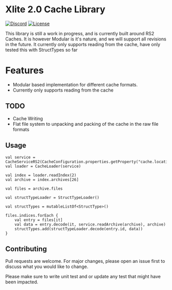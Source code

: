 # Xlite 2.0 Cache Library

[![Discord](https://img.shields.io/discord/212385463418355713?color=%237289DA&logo=Discord&logoColor=%237289DA)](https://discord.gg/3scgBkrfMG)
[![License](https://img.shields.io/github/license/xlite2/xlite)](#)

This library is still a work in progress, and is currently built around RS2 Caches. It is however Modular is it's nature, and we will support all revisions in the future.
It currently only supports reading from the cache, have only tested this with StructTypes so far

# Features
- Modular based implementation for different cache formats.
- Currently only supports reading from the cache

## TODO
- Cache Writing
- Flat file system to unpacking and packing of the cache in the raw file formats

## Usage
```
val service = CacheServiceRS2(CacheConfiguration.properties.getProperty("cache.location"))
val loader = CacheLoader(service)

val index = loader.readIndex(2)
val archive = index.archives[26]

val files = archive.files

val structTypeLoader = StructTypeLoader()

val structTypes = mutableListOf<StructType>()

files.indices.forEach {
    val entry = files[it]
    val data = entry.decode(it, service.readArchive(archive), archive)
    structTypes.add(structTypeLoader.decode(entry.id, data))
}
```

## Contributing
Pull requests are welcome. For major changes, please open an issue first to discuss what you would like to change.

Please make sure to write unit test and or update any test that might have been impacted.
